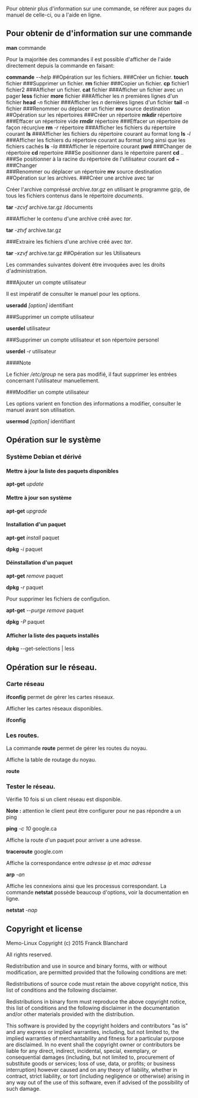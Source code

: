 
Pour obtenir plus d'information sur une commande, se référer aux pages du manuel de celle-ci, ou a l'aide en ligne.

## Pour obtenir de d'information sur une commande
**man** commande

Pour la majoritée des commandes il est possible d'afficher de l'aide directement depuis la commande en faisant:

**commande** *--help*
##Opération sur les fichiers.
###Créer un fichier.
**touch** fichier
###Supprimer un fichier.
**rm** fichier
###Copier un fichier.
**cp** fichier1 fichier2
###Afficher un fichier.
**cat** fichier
###Afficher un fichier avec un pager
**less** fichier
**more** fichier
###Afficher les *n* premières lignes d'un fichier
**head** *-n* fichier
###Afficher les *n* dernières lignes d'un fichier
**tail** *-n* fichier
###Renommer ou déplacer un fichier
**mv** source destination
##Opération sur les répertoires
###Créer un répertoire
**mkdir** répertoire
###Effacer un répertoire vide
**rmdir** répertoire
###Effacer un répertoire de façon récurçive
**rm** *-r* répertoire
###Afficher les fichiers du répertoire courant
**ls**
###Afficher les fichiers du répertoire courant au format long
**ls** *-l*
###Afficher les fichiers du répertoire courant au format long ainsi que les fichiers cachés
**ls** *-la*
###Afficher le répertoire courant
**pwd**
###Changer de répertoire
**cd** repertoire
###Se positionner dans le répertoire parent
**cd** ..
###Se positionner à la racine du répertoire de l'utilisateur courant
**cd** ~
###Changer  
###Renommer ou déplacer un répertoire
**mv** source destination
##Opération sur les archives.
###Créer une archive avec tar

Créer l'archive compréssé *archive.tar.gz* en utilisant le programme gzip, de tous les fichiers contenus dans le répertoire *documents*.

**tar** *-zcvf*  archive.tar.gz  /documents

###Afficher le contenu d'une archive créé avec *tar*.

**tar** *-ztvf* archive.tar.gz

###Extraire les fichiers d'une archive créé avec *tar*.

**tar** *-xzvf* archive.tar.gz
##Opération sur les Utilisateurs

Les commandes suivantes doivent être invoquées avec les droits d'administration.

###Ajouter un compte utilisateur

Il est impératif de consulter le manuel pour les options.

**useradd** *[option]* identifiant

###Supprimer un compte utilisateur

**userdel** utilisateur

###Supprimer un compte utilisateur et son répertoire personel

**userdel** *-r* utilisateur

####Note

Le fichier */etc/group* ne sera pas modifié, il faut supprimer les entrées concernant
l'utilisateur manuellement.

###Modifier un compte utilisateur

Les options varient en fonction des informations a modifier, consulter le manuel avant son utilisation.

**usermod** *[option]* identifiant
## Opération sur le système
### Système **Debian** et dérivé
#### Mettre à jour la liste des paquets disponibles

**apt-get** *update*

#### Mettre à jour son système

**apt-get** *upgrade*

#### Installation d'un paquet

**apt-get** *install* paquet

**dpkg** *-i* paquet

#### Déinstallation d'un paquet

**apt-get** *remove* paquet

**dpkg** *-r* paquet

Pour supprimer les fichiers de configution.

**apt-get** *--purge remove* paquet

**dpkg** *-P* paquet

#### Afficher la liste des paquets installés

**dpkg** --get-selections | less
## Opération sur le réseau.
### Carte réseau
**ifconfig** permet de gérer les cartes réseaux.

Afficher les cartes réseaux disponibles.

**ifconfig**
### Les routes.
La commande **route** permet de gérer les routes du noyau.

Affiche la table de routage du noyau.

**route**
### Tester le réseau.

Vérifie 10 fois si un client réseau est disponible.

**Note :** attention le client peut être configurer pour ne pas répondre a un ping

**ping** *-c 10*  google.ca

Affiche la route d'un paquet pour arriver a une adresse.

**traceroute**  google.com

Affiche la correspondance entre *adresse ip* et *mac adresse*

**arp** *-an*

Affiche les connexions ainsi que les processus correspondant. La commande **netstat** possède beaucoup d'options, voir la documentation en ligne.

**netstat** *-nap*
## Copyright et license

Memo-Linux Copyright (c) 2015 Franck Blanchard

All rights reserved.

Redistribution and use in source and binary forms, with or without modification, are permitted provided that the following conditions are met:

Redistributions of source code must retain the above copyright notice, this list of conditions and the following disclaimer.

Redistributions in binary form must reproduce the above copyright notice, this list of conditions and the following disclaimer in the documentation and/or other materials provided with the distribution.

This software is provided by the copyright holders and contributors "as is" and any express or implied warranties, including, but not limited to, the implied warranties of merchantability and fitness for a particular purpose are disclaimed. In no event shall the copyright owner or contributors be liable for any direct, indirect, incidental, special, exemplary, or consequential damages (including, but not limited to, procurement of substitute goods or services; loss of use, data, or profits; or business interruption) however caused and on any theory of liability, whether in contract, strict liability, or tort (including negligence or otherwise) arising in any way out of the use of this software, even if advised of the possibility of such damage.
